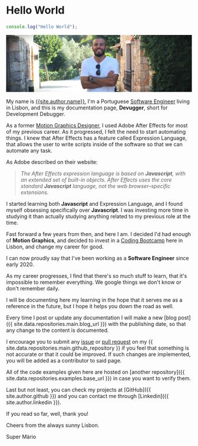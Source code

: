 # Hello World

```javascript
console.log("Hello World");
```

![Mário Pereira](/assets/images/photo/me.JPG)

My name is [{{site.author.name}}]({{site.author.linkedin}}), I'm a Portuguese [Software Engineer]({{site.author.github}}) living in Lisbon, and this is my documentation page, **Devugger**, short for Development Debugger.

As a former [Motion Graphics Designer]({{site.author.vimeo}}), I used Adobe After Effects for most of my previous career. As it progressed, I felt the need to start automating things. I knew that After Effects has a feature called Expression Language, that allows the user to write scripts inside of the software so that we can automate any task.

As Adobe described on their website:

> _The After Effects expression language is based on **Javascript**, with an extended set of built-in objects. After Effects uses the core standard **Javascript** language, not the web browser–specific extensions._

I started learning both **Javascript** and Expression Language, and I found myself obsessing specifically over **Javascript**. I was investing more time in studying it than actually studying anything related to my previous role at the time.

Fast forward a few years from then, and here I am. I decided I'd had enough of **Motion Graphics**, and decided to invest in a [Coding Bootcamp](https://www.academiadecodigo.org/) here in Lisbon, and change my career for good.

I can now proudly say that I've been working as a **Software Engineer** since early 2020.

As my career progresses, I find that there's so much stuff to learn, that it's impossible to remember everything. We google things we don't know or don't remember daily.

I will be documenting here my learning in the hope that it serves me as a reference in the future, but I hope it helps you down the road as well.

Every time I post or update any documentation I will make a new [blog post]({{ site.data.repositories.main.blog_url }}) with the publishing date, so that any change to the content is documented.

I encourage you to submit any [issue](https://github.com/mariodmpereira/mariodmpereira.github.io/issues/) or [pull request](https://github.com/mariodmpereira/mariodmpereira.github.io/pulls/) on my {{ site.data.repositories.main.github_repository }} if you feel that something is not accurate or that it could be improved. If such changes are implemented, you will be added as a contributor to said page.

All of the code examples given here are hosted on [another repository]({{ site.data.repositories.examples.base_url }}) in case you want to verify them.

Last but not least, you can check my projects at [GitHub]({{ site.author.github }}) and you can contact me through [Linkedin]({{ site.author.linkedin }}).

If you read so far, well, thank you!

Cheers from the always sunny Lisbon.

Super Mário